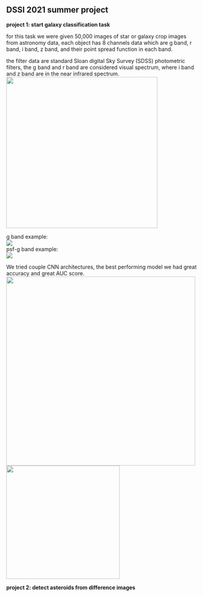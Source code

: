 ## DSSI 2021 summer project <br>

**project 1: start galaxy classification task**<br>

for this task we were given 50,000 images of star or galaxy crop images from astronomy data, each object has 8 channels data which are g band, r band, i band, z band, and their point spread function in each band. <br>

the filter data are standard Sloan digital Sky Survey (SDSS) photometric filters, the g band and r band are considered visual spectrum, where i band and z band are in the near infrared spectrum.<br>
<img src="https://github.com/ethanahlquist/DSSI_Asteroid_Object_Detection/blob/main/img/SDSS.jpg" width="400">


g band example: <br>
![](https://github.com/ethanahlquist/DSSI_Asteroid_Object_Detection/blob/main/img/g.png)<br>
psf-g band example: <br>
![](https://github.com/ethanahlquist/DSSI_Asteroid_Object_Detection/blob/main/img/psfg.png)<br>

We tried couple CNN architectures, the best performing model we had great accuracy and great AUC score.<br>
<img src="https://github.com/ethanahlquist/DSSI_Asteroid_Object_Detection/blob/main/img/cnn_elyssa_model.PNG" width="500"><br>
<img src="https://github.com/ethanahlquist/DSSI_Asteroid_Object_Detection/blob/main/img/confusion_matrix.png" width="300"><br>



**project 2: detect asteroids from difference images**<br>
